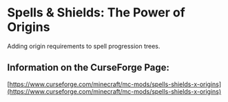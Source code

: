 # Spells & Shields: The Power of Origins
Adding origin requirements to spell progression trees.
## Information on the CurseForge Page:
[https://www.curseforge.com/minecraft/mc-mods/spells-shields-x-origins](https://www.curseforge.com/minecraft/mc-mods/spells-shields-x-origins)
